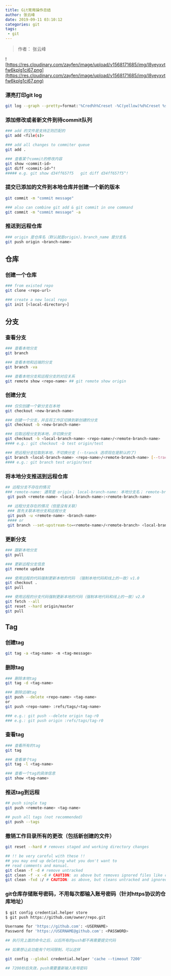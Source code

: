 ```yaml
---
title: Git常用操作总结
author: 张云峰 
date: 2019-09-11 03:10:12
categories: git
tags:
 - git
---
```

> 作者： 张云峰

![https://res.cloudinary.com/zayfen/image/upload/v1568171685/img/l8yeyxvtfw6kplg1ci67.png](https://res.cloudinary.com/zayfen/image/upload/v1568171685/img/l8yeyxvtfw6kplg1ci67.png)

### 漂亮打印git log
```sh
git log --graph --pretty=format:'%Cred%h%Creset -%C(yellow)%d%Creset %s %Cgreen(%cr)%Creset' --abbrev-commit --date=relative
```

### 添加修改或者新文件到待commit队列
```sh
### add 的文件是支持正则匹配的
git add <file(s)>

### add all changes to commiter queue
git add .

### 查看某个commit的修改内容
git show <commit-id>
git diff <commit-id>^!
##### e.g. git show d34ff657f5   git diff d34ff657f5^!
```

### 提交已添加的文件到本地仓库并创建一个新的版本
```sh
git commit -m "commit message"

### also can combine git add & git commit in one command
git commit -m "commit message" -a
```

### 推送到远程仓库
```sh
### origin 是仓库名（默认就是origin），branch_name 是分支名
git push origin <branch-name>
```

## 仓库
### 创建一个仓库
```bash
### from existed repo 
git clone <repo-url>

### create a new local repo
git init [<local-directory>]
```


## 分支
### 查看分支
```sh
### 查看本地分支
git branch

### 查看本地和远端的分支
git branch -va

### 查看本地分支和远程分支的对应关系
git remote show <repo-name> ## git remote show origin
```

### 创建分支
```sh
### 仅仅创建一个新分支在本地
git checkout <new-branch-name>

### 创建一个分支，并且将工作区切换到新创建的分支
git checkout -b <new-branch-name>

### 拉取远程分支到本地，并切换分支
git checkout -b <local-branch-name> <repo-name>/<remote-branch-name>
#### e.g.: git checkout -b test origin/test

### 把远程分支拉取到本地，不切换分支 (--tranck 选项现在是默认的了)
git branch <local-branch-name> <repo-name>/<remote-branch-name> [--track]
#### e.g.: git branch test origin/test
```

### 将本地分支推送到远程仓库
```bash
## 远程分支不存在的情况
### remote-name: 通常是 origin； local-branch-name: 本地分支名； remote-branch-name: 要创建的远程分支名
 git push <remote-name> <local-branch-name>:<remote-branch-name>
 
 ## 远程分支存在的情况（但是没有关联）
 ### 首先关联本地分支和远程分支
 git push -u <remote-name> <branch-name>
 #### or
 git branch --set-upstream-to=<remote-name>/<remote-branch> <local-branch>
```

### 更新分支
```bash
### 跟新本地分支
git pull

### 更新远程分支信息
git remote update

### 使用远程的代码强制更新本地的代码 （强制本地代码和线上的一致）v1.0
git checkout .
git pull

### 使用远程的分支代码强制更新本地的代码（强制本地代码和线上的一致）v2.0
git fetch --all
git reset --hard origin/master
git pull
```

## Tag

### 创建tag
```bash
git tag -a <tag-name> -m <tag-message>
```

### 删除tag
```bash
### 删除本地tag
git tag -d <tag-name>

### 删除远端tag
git push --delete <repo-name> <tag-name>
or 
git push <repo-name> :refs/tags/<tag-name>

### e.g.: git push --delete origin tag-r0
### e.g.: git push origin :refs/tags/tag-r0
```

### 查看tag
```bash
### 查看所有的tag
git tag

### 查看单个tag
git tag -l <tag-name>

### 查看一个tag的具体信息
git show <tag-name>
```

### 推送tag到远程
```sh
## push single tag
git push <remote-name> <tag-name>

## push all tags (not recommended)
git push --tags
```


### 撤销工作目录所有的更改（包括新创建的文件）
```sh
git reset --hard # removes staged and working directory changes

## !! be very careful with these !!
## you may end up deleting what you don't want to
## read comments and manual.
git clean -f -d # remove untracked
git clean -f -x -d # CAUTION: as above but removes ignored files like config.
git clean -fxd :/ # CAUTION: as above, but cleans untracked and ignored files through the entire repo (without :/, the operation affects only the current directory)
```


### git仓库存储账号密码，不用每次都输入账号密码（针对https协议的仓库地址）
```bash
$ git config credential.helper store
$ git push https://github.com/owner/repo.git

Username for 'https://github.com': <USERNAME>
Password for 'https://USERNAME@github.com': <PASSWORD>

## 执行完上面的命令之后，以后所有的push都不再需要提交代码

## 如果想让此功能有个时间限制，可以这样

git config --global credential.helper 'cache --timeout 7200'

## 7200秒后失效，push需要重新输入账号密码
```
